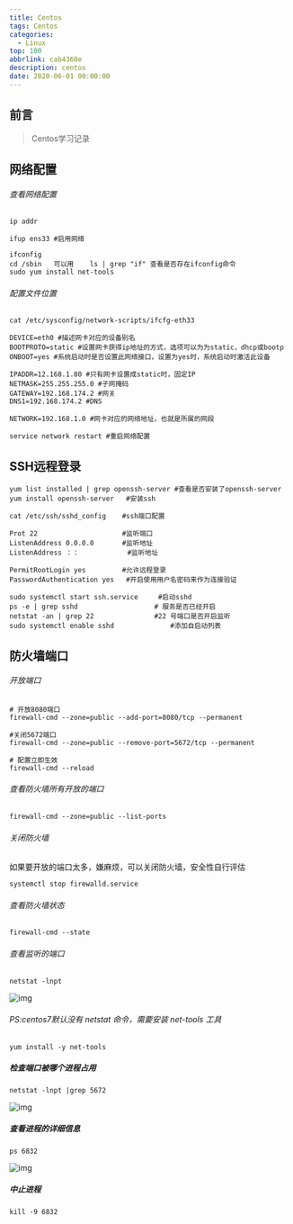 ```yaml
---
title: Centos
tags: Centos
categories:
  - Linux
top: 100
abbrlink: cab4360e
description: centos
date: 2020-06-01 00:00:00
---
```


## 前言

> Centos学习记录

## 网络配置

###### 查看网络配置

```shell
ip addr 	

ifup ens33 #启用网络

ifconfig     
cd /sbin   可以用    ls | grep "if" 查看是否存在ifconfig命令
sudo yum install net-tools
```

###### 配置文件位置

```shell
cat /etc/sysconfig/network-scripts/ifcfg-eth33
```

```shell
DEVICE=eth0 #描述网卡对应的设备别名
BOOTPROTO=static #设置网卡获得ip地址的方式，选项可以为为static，dhcp或bootp
ONBOOT=yes #系统启动时是否设置此网络接口，设置为yes时，系统启动时激活此设备

IPADDR=12.168.1.80 #只有网卡设置成static时，固定IP
NETMASK=255.255.255.0 #子网掩码
GATEWAY=192.168.174.2 #网关
DNS1=192.168.174.2 #DNS

NETWORK=192.168.1.0 #网卡对应的网络地址，也就是所属的网段
```

```shell
service network restart #重启网络配置
```



## SSH远程登录

```shell
yum list installed | grep openssh-server #查看是否安装了openssh-server
yum install openssh-server   #安装ssh
```

```shell
cat /etc/ssh/sshd_config    #ssh端口配置

Prot 22						#监听端口
ListenAddress 0.0.0.0		#监听地址
ListenAddress ：： 			#监听地址

PermitRootLogin yes			#允许远程登录
PasswordAuthentication yes   #开启使用用户名密码来作为连接验证
```

```shell
sudo systemctl start ssh.service     #启动sshd
ps -e | grep sshd  					# 服务是否已经开启
netstat -an | grep 22 				#22 号端口是否开启监听
sudo systemctl enable sshd				#添加自启动列表
```



## 防火墙端口

###### 开放端口

```shell
# 开放8080端口
firewall-cmd --zone=public --add-port=8080/tcp --permanent  		

#关闭5672端口
firewall-cmd --zone=public --remove-port=5672/tcp --permanent 		

# 配置立即生效
firewall-cmd --reload					  							
```

 

###### 查看防火墙所有开放的端口

```shell
firewall-cmd --zone=public --list-ports
```

 

###### 关闭防火墙

如果要开放的端口太多，嫌麻烦，可以关闭防火墙，安全性自行评估

```shell
systemctl stop firewalld.service
```

 

###### 查看防火墙状态

```shell
firewall-cmd --state
```

 

###### 查看监听的端口

```shell
netstat -lnpt
```

![img](https://s1.ax1x.com/2020/09/30/0mOssJ.png)

###### PS:centos7默认没有 netstat 命令，需要安装 net-tools 工具

```shell
yum install -y net-tools
```

 

##### 检查端口被哪个进程占用

```shell
netstat -lnpt |grep 5672
```

![img](https://s1.ax1x.com/2020/09/30/0mOHeA.png)

 

##### 查看进程的详细信息

```shell
ps 6832
```

![img](https://s1.ax1x.com/2020/09/30/0mOqot.png)

 

##### 中止进程

```shell
kill -9 6832
```





























